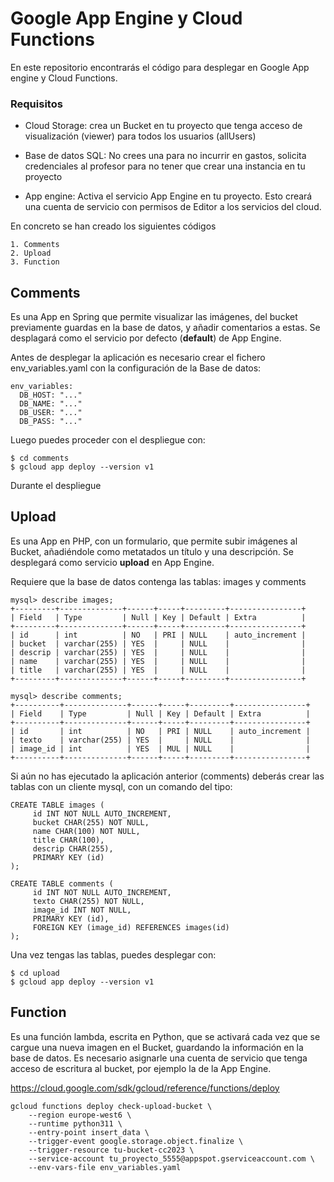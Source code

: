 # Google App Engine y Cloud Functions

En este repositorio encontrarás el código para desplegar en Google App engine y Cloud Functions.


### Requisitos

- Cloud Storage: crea un Bucket en tu proyecto que tenga acceso de visualización (viewer) para todos los usuarios (allUsers)

- Base de datos SQL: No crees una para no incurrir en gastos, solicita credenciales al profesor para no tener que crear una instancia en tu proyecto

- App engine: Activa el servicio App Engine en tu proyecto. Esto creará una cuenta de servicio con permisos de Editor a los servicios del cloud.

En concreto se han creado los siguientes códigos

    1. Comments
    2. Upload
    3. Function

## Comments

Es una App en Spring que permite visualizar las imágenes, del bucket previamente guardas en la base de datos, y añadir comentarios a estas.
Se desplagará como el servicio por defecto (<b>default</b>) de App Engine.

Antes de desplegar la aplicación es necesario crear el fichero env_variables.yaml con la configuración de la Base de datos:

```
env_variables:
  DB_HOST: "..."
  DB_NAME: "..."
  DB_USER: "..."
  DB_PASS: "..."
```
Luego puedes proceder con el despliegue con:

```
$ cd comments
$ gcloud app deploy --version v1
```
Durante el despliegue

## Upload

Es una App en PHP, con un formulario, que permite subir imágenes al Bucket, añadiéndole como metatados un título y una descripción.
Se desplegará como servicio <b>upload</b> en App Engine.

Requiere que la base de datos contenga las tablas: images y comments

```
mysql> describe images;
+---------+--------------+------+-----+---------+----------------+
| Field   | Type         | Null | Key | Default | Extra          |
+---------+--------------+------+-----+---------+----------------+
| id      | int          | NO   | PRI | NULL    | auto_increment |
| bucket  | varchar(255) | YES  |     | NULL    |                |
| descrip | varchar(255) | YES  |     | NULL    |                |
| name    | varchar(255) | YES  |     | NULL    |                |
| title   | varchar(255) | YES  |     | NULL    |                |
+---------+--------------+------+-----+---------+----------------+

mysql> describe comments;
+----------+--------------+------+-----+---------+----------------+
| Field    | Type         | Null | Key | Default | Extra          |
+----------+--------------+------+-----+---------+----------------+
| id       | int          | NO   | PRI | NULL    | auto_increment |
| texto    | varchar(255) | YES  |     | NULL    |                |
| image_id | int          | YES  | MUL | NULL    |                |
+----------+--------------+------+-----+---------+----------------+

```
Si aún no has ejecutado la aplicación anterior (comments) deberás crear las tablas con un cliente mysql, con un comando del tipo:

```
CREATE TABLE images (
     id INT NOT NULL AUTO_INCREMENT,
     bucket CHAR(255) NOT NULL,
	 name CHAR(100) NOT NULL,
	 title CHAR(100),
	 descrip CHAR(255),
     PRIMARY KEY (id)
);

CREATE TABLE comments (
     id INT NOT NULL AUTO_INCREMENT,
     texto CHAR(255) NOT NULL,
	 image_id INT NOT NULL,
     PRIMARY KEY (id),
	 FOREIGN KEY (image_id) REFERENCES images(id)
);
```


Una vez tengas las tablas, puedes desplegar con:

```
$ cd upload
$ gcloud app deploy --version v1
```

## Function

Es una función lambda, escrita en Python, que se activará cada vez que se cargue una nueva imagen en el Bucket, guardando la información en la base de datos.
Es necesario asignarle una cuenta de servicio que tenga acceso de escritura al bucket, por ejemplo la de la App Engine.

https://cloud.google.com/sdk/gcloud/reference/functions/deploy
```
gcloud functions deploy check-upload-bucket \
    --region europe-west6 \
    --runtime python311 \
    --entry-point insert_data \
    --trigger-event google.storage.object.finalize \
    --trigger-resource tu-bucket-cc2023 \
    --service-account tu_proyecto_5555@appspot.gserviceaccount.com \
    --env-vars-file env_variables.yaml
```
